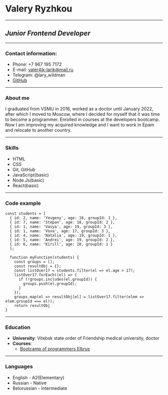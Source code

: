 # Valery Ryzhkou
---

## _Junior Frontend Developer_
---

### Contact information:

- Phone: +7 967 195 7172
- E-mail: valer4ik-larik@mail.ru
- Telegram: @lary_wildman
- [GitHub](https://github.com/ValeryRyzhkou)
---

### About me

I graduated from VSMU in 2016, worked as a doctor until January 2022, after which I moved to Moscow, where I decided for myself that it was time to become a programmer. Enrolled in courses at the developers bootcamp. Now I am improving my acquired knowledge and I want to work in Epam and relocate to another country.

---

### Skills

- HTML
- CSS
- Git, GitHub
- JavaScript(basic)
- Node.Js(basic)
- React(basic)

---

### Code example

```
const students = [
  { id: 2, name: 'Yevgeny', age: 18, groupId: 1 },
  { id: 7, name: 'Stepan', age: 18, groupId: 2 },
  { id: 1, name: 'Vasya', age: 19, groupId: 3 },
  { id: 1, name: 'Vova', age: 17, groupId: 3 },
  { id: 4, name: 'Natalia', age: 19, groupId: 1 },
  { id: 5, name: 'Andrei', age: 19, groupId: 2 },
  { id: 6, name: 'Kirill', age: 20, groupId: 1 }
  ];
  
  function myFunction(students) {
    const groups = [];
    const resultObj = {};
    const listOver17 = students.filter(el => el.age > 17);
    listOver17.forEach((el) => {
      if (!groups.includes(el.groupId)) {
        groups.push(el.groupId);
      }
    });
    groups.map(el => resultObj[el] = listOver17.filter(elem => elem.groupId === el));
    return resultObj
}
```
---

### Education

- __University__: Vitebsk state order of Friendship medical university, doctor
- __Courses__:
    - [Bootcamp of programmers Elbrus](https://elbrusboot.camp/#top)

---

### Languages

- English - A2(Elementary)
- Russian - Native
- Belorussian - Intermediate


